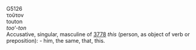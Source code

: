 <body>
  <p>G5126<br>  τοῦτον  <br> touton  <br><i>too‘-ton </i><br>Accusative, singular, masculine of <a href="g3778.htm">3778</a>  <i>this</i> (person, as object of verb or preposition): - him, the same, that, this.<br></p>
 </body>